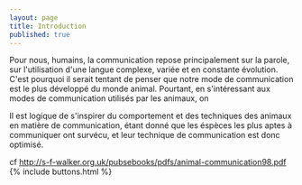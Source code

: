 ```yaml
---
layout: page
title: Introduction
published: true
---
```


Pour nous, humains, la communication repose principalement sur la parole, sur l'utilisation d'une langue complexe, variée et en constante évolution. C'est pourquoi il serait tentant de penser que notre mode de communication est le plus développé du monde animal. Pourtant, en s'intéressant aux modes de communication utilisés par les animaux, on 


Il est logique de s'inspirer du comportement et des techniques des animaux en matière de communication, étant donné que les éspèces les plus aptes à communiquer ont survécu, et leur technique de communication est donc optimisé.


cf http://s-f-walker.org.uk/pubsebooks/pdfs/animal-communication98.pdf
{% include buttons.html %}